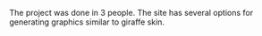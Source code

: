The project was done in 3 people. The site has several options for generating graphics similar to giraffe skin.

